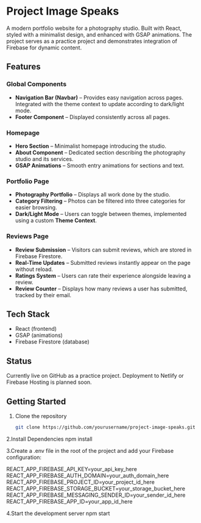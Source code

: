 # Project Image Speaks

A modern portfolio website for a photography studio. Built with React, styled with a minimalist design, and enhanced with GSAP animations. The project serves as a practice project and demonstrates integration of Firebase for dynamic content.

## Features

### Global Components
- **Navigation Bar (Navbar)** – Provides easy navigation across pages. Integrated with the theme context to update according to dark/light mode.  
- **Footer Component** – Displayed consistently across all pages.  

### Homepage
- **Hero Section** – Minimalist homepage introducing the studio.  
- **About Component** – Dedicated section describing the photography studio and its services.  
- **GSAP Animations** – Smooth entry animations for sections and text.  

### Portfolio Page
- **Photography Portfolio** – Displays all work done by the studio.  
- **Category Filtering** – Photos can be filtered into three categories for easier browsing.  
- **Dark/Light Mode** – Users can toggle between themes, implemented using a custom **Theme Context**.  

### Reviews Page
- **Review Submission** – Visitors can submit reviews, which are stored in Firebase Firestore.  
- **Real-Time Updates** – Submitted reviews instantly appear on the page without reload.  
- **Ratings System** – Users can rate their experience alongside leaving a review.  
- **Review Counter** – Displays how many reviews a user has submitted, tracked by their email.  


## Tech Stack
- React (frontend)
- GSAP (animations)
- Firebase Firestore (database)

## Status
Currently live on GitHub as a practice project. Deployment to Netlify or Firebase Hosting is planned soon.

## Getting Started

1. Clone the repository
   ```bash
   git clone https://github.com/yourusername/project-image-speaks.git

2.Install Dependencies
  npm install

3.Create a .env file in the root of the project and add your Firebase configuration:

REACT_APP_FIREBASE_API_KEY=your_api_key_here
REACT_APP_FIREBASE_AUTH_DOMAIN=your_auth_domain_here
REACT_APP_FIREBASE_PROJECT_ID=your_project_id_here
REACT_APP_FIREBASE_STORAGE_BUCKET=your_storage_bucket_here
REACT_APP_FIREBASE_MESSAGING_SENDER_ID=your_sender_id_here
REACT_APP_FIREBASE_APP_ID=your_app_id_here

4.Start the development server
npm start

